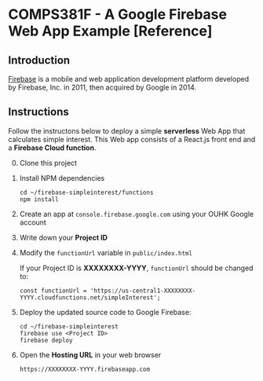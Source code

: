 # COMPS381F - A Google Firebase Web App Example [Reference]

## Introduction
[Firebase](https://firebase.google.com/) is a mobile and web application development platform developed by Firebase, Inc. in 2011, then acquired by Google in 2014.

## Instructions
Follow the instructons below to deploy a simple **serverless**  Web App that calculates simple interest.  This Web app consists of a React.js front end and a **Firebase Cloud function**.

0. Clone this project
1. Install NPM dependencies
   ```
   cd ~/firebase-simpleinterest/functions
   npm install
   ```
2. Create an app at `console.firebase.google.com` using your OUHK Google account
3. Write down your **Project ID**
4. Modify the `functionUrl` variable in `public/index.html`

   If your Project ID is **XXXXXXXX-YYYY**, `functionUrl` should be changed to:
   ```
   const functionUrl = 'https://us-central1-XXXXXXXX-YYYY.cloudfunctions.net/simpleInterest';
   ```
5. Deploy the updated source code to Google Firebase:
   ```
   cd ~/firebase-simpleinterest
   firebase use <Project ID>
   firebase deploy
   ```
6. Open the **Hosting URL** in your web browser
   ```
   https://XXXXXXXX-YYYY.firebaseapp.com
   ```
